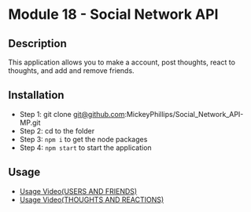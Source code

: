 # Module 18 - Social Network API

  

## Description
This application allows you to make a account, post thoughts, react to thoughts, and add and remove friends.



## Installation
- Step 1: git clone git@github.com:MickeyPhillips/Social_Network_API-MP.git
- Step 2: cd to the folder
- Step 3: `npm i` to get the node packages
- Step 4: `npm start` to start the application

## Usage
* <a href="https://drive.google.com/file/d/1kr1F4npi05Dhxxno0JokWgCmRyBX4rxC/view">Usage Video(USERS AND FRIENDS)</a>
* <a href="https://drive.google.com/file/d/1ZCF_4Aacow7rJIO2x2hJhzo9SrMRVcnp/view">Usage Video(THOUGHTS AND REACTIONS)</a>
